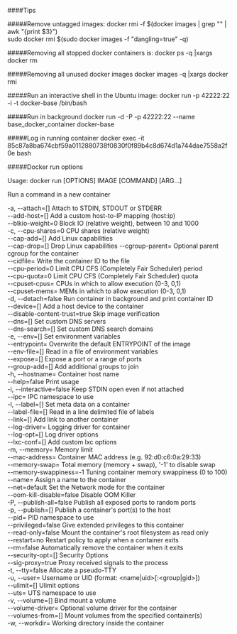 ####Tips

#####Remove untagged images:
docker rmi -f $(docker images | grep "<none>" | awk "{print \$3}")  
sudo docker rmi $(sudo docker images -f "dangling=true" -q)  

#####Removing all stopped docker containers is:
docker ps -q |xargs docker rm

#####Removing all unused docker images
docker images -q |xargs docker rmi

#####Run an interactive shell in the Ubuntu image:
docker run -p 42222:22 -i -t docker-base /bin/bash  

#####Run in background
docker run -d -P -p 42222:22 --name base_docker_container docker-base

#####Log in running container
docker exec -it 85c87a8ba674cbf59a0112880738f0830f0f89b4c8d674d1a744dae7558a2f0e bash

#####Docker run options

Usage:  docker run [OPTIONS] IMAGE [COMMAND] [ARG...]

Run a command in a new container

  -a, --attach=[]                 Attach to STDIN, STDOUT or STDERR  
  --add-host=[]                   Add a custom host-to-IP mapping (host:ip)  
  --blkio-weight=0                Block IO (relative weight), between 10 and 1000  
  -c, --cpu-shares=0              CPU shares (relative weight)  
  --cap-add=[]                    Add Linux capabilities  
  --cap-drop=[]                   Drop Linux capabilities
  --cgroup-parent=                Optional parent cgroup for the container  
  --cidfile=                      Write the container ID to the file  
  --cpu-period=0                  Limit CPU CFS (Completely Fair Scheduler) period  
  --cpu-quota=0                   Limit CPU CFS (Completely Fair Scheduler) quota  
  --cpuset-cpus=                  CPUs in which to allow execution (0-3, 0,1)  
  --cpuset-mems=                  MEMs in which to allow execution (0-3, 0,1)  
  -d, --detach=false              Run container in background and print container ID  
  --device=[]                     Add a host device to the container  
  --disable-content-trust=true    Skip image verification  
  --dns=[]                        Set custom DNS servers  
  --dns-search=[]                 Set custom DNS search domains  
  -e, --env=[]                    Set environment variables  
  --entrypoint=                   Overwrite the default ENTRYPOINT of the image  
  --env-file=[]                   Read in a file of environment variables  
  --expose=[]                     Expose a port or a range of ports  
  --group-add=[]                  Add additional groups to join  
  -h, --hostname=                 Container host name  
  --help=false                    Print usage  
  -i, --interactive=false         Keep STDIN open even if not attached  
  --ipc=                          IPC namespace to use  
  -l, --label=[]                  Set meta data on a container  
  --label-file=[]                 Read in a line delimited file of labels  
  --link=[]                       Add link to another container  
  --log-driver=                   Logging driver for container  
  --log-opt=[]                    Log driver options  
  --lxc-conf=[]                   Add custom lxc options  
  -m, --memory=                   Memory limit  
  --mac-address=                  Container MAC address (e.g. 92:d0:c6:0a:29:33)  
  --memory-swap=                  Total memory (memory + swap), '-1' to disable swap  
  --memory-swappiness=-1          Tuning container memory swappiness (0 to 100)  
  --name=                         Assign a name to the container  
  --net=default                   Set the Network mode for the container  
  --oom-kill-disable=false        Disable OOM Killer  
  -P, --publish-all=false         Publish all exposed ports to random ports  
  -p, --publish=[]                Publish a container's port(s) to the host  
  --pid=                          PID namespace to use  
  --privileged=false              Give extended privileges to this container  
  --read-only=false               Mount the container's root filesystem as read only  
  --restart=no                    Restart policy to apply when a container exits  
  --rm=false                      Automatically remove the container when it exits  
  --security-opt=[]               Security Options  
  --sig-proxy=true                Proxy received signals to the process  
  -t, --tty=false                 Allocate a pseudo-TTY  
  -u, --user=                     Username or UID (format: <name|uid>[:<group|gid>])  
  --ulimit=[]                     Ulimit options  
  --uts=                          UTS namespace to use  
  -v, --volume=[]                 Bind mount a volume  
  --volume-driver=                Optional volume driver for the container  
  --volumes-from=[]               Mount volumes from the specified container(s)  
  -w, --workdir=                  Working directory inside the container  


